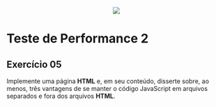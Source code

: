<p align="center">
    <img src="https://www.infnet.edu.br/infnet/wp-content/themes/infnet.homepage//assets/img/LogoInfnetRodape.png"/>
</p>

# Teste de Performance 2

## Exercício 05

Implemente uma página **HTML** e, em seu conteúdo, disserte sobre, ao menos, três vantagens de se manter o código JavaScript em arquivos separados e fora dos arquivos **HTML**.
